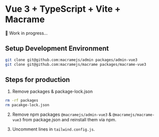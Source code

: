 # Vue 3 + TypeScript + Vite + Macrame

:construction: Work in progress...

## Setup Development Environment

```sh
git clone git@github.com:macramejs/admin packages/admin-vue3
git clone git@github.com:macramejs/macrame packages/macrame-vue3
```

## Steps for production

1. Remove packages & package-lock.json

```sh
rm -rf packages
rm pacakge-lock.json
```

2. Remove npm packages `@macramejs/admin-vue3` & `@macramejs/macrame-vue3` from package.json and reinstall them via npm.

3. Uncomment lines in `tailwind.config.js`.